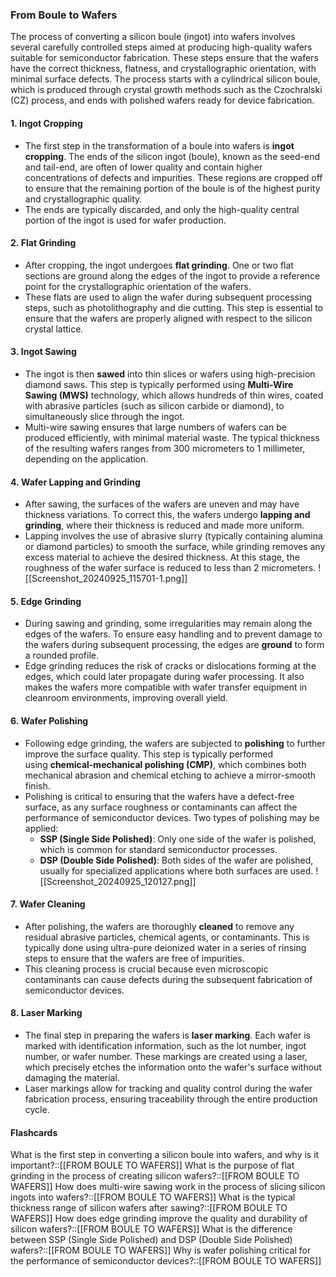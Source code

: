 ### From Boule to Wafers

The process of converting a silicon boule (ingot) into wafers involves several carefully controlled steps aimed at producing high-quality wafers suitable for semiconductor fabrication. These steps ensure that the wafers have the correct thickness, flatness, and crystallographic orientation, with minimal surface defects. The process starts with a cylindrical silicon boule, which is produced through crystal growth methods such as the Czochralski (CZ) process, and ends with polished wafers ready for device fabrication.

#### 1. **Ingot Cropping**

- The first step in the transformation of a boule into wafers is **ingot cropping**. The ends of the silicon ingot (boule), known as the seed-end and tail-end, are often of lower quality and contain higher concentrations of defects and impurities. These regions are cropped off to ensure that the remaining portion of the boule is of the highest purity and crystallographic quality.
- The ends are typically discarded, and only the high-quality central portion of the ingot is used for wafer production​.

#### 2. **Flat Grinding**

- After cropping, the ingot undergoes **flat grinding**. One or two flat sections are ground along the edges of the ingot to provide a reference point for the crystallographic orientation of the wafers.
- These flats are used to align the wafer during subsequent processing steps, such as photolithography and die cutting. This step is essential to ensure that the wafers are properly aligned with respect to the silicon crystal lattice.

#### 3. **Ingot Sawing**

- The ingot is then **sawed** into thin slices or wafers using high-precision diamond saws. This step is typically performed using **Multi-Wire Sawing (MWS)** technology, which allows hundreds of thin wires, coated with abrasive particles (such as silicon carbide or diamond), to simultaneously slice through the ingot.
- Multi-wire sawing ensures that large numbers of wafers can be produced efficiently, with minimal material waste. The typical thickness of the resulting wafers ranges from 300 micrometers to 1 millimeter, depending on the application​.

#### 4. **Wafer Lapping and Grinding**

- After sawing, the surfaces of the wafers are uneven and may have thickness variations. To correct this, the wafers undergo **lapping and grinding**, where their thickness is reduced and made more uniform.
- Lapping involves the use of abrasive slurry (typically containing alumina or diamond particles) to smooth the surface, while grinding removes any excess material to achieve the desired thickness. At this stage, the roughness of the wafer surface is reduced to less than 2 micrometers​.
![[Screenshot_20240925_115701-1.png]]

#### 5. **Edge Grinding**

- During sawing and grinding, some irregularities may remain along the edges of the wafers. To ensure easy handling and to prevent damage to the wafers during subsequent processing, the edges are **ground** to form a rounded profile.
- Edge grinding reduces the risk of cracks or dislocations forming at the edges, which could later propagate during wafer processing. It also makes the wafers more compatible with wafer transfer equipment in cleanroom environments, improving overall yield​.

#### 6. **Wafer Polishing**

- Following edge grinding, the wafers are subjected to **polishing** to further improve the surface quality. This step is typically performed using **chemical-mechanical polishing (CMP)**, which combines both mechanical abrasion and chemical etching to achieve a mirror-smooth finish.
- Polishing is critical to ensuring that the wafers have a defect-free surface, as any surface roughness or contaminants can affect the performance of semiconductor devices. Two types of polishing may be applied:
    - **SSP (Single Side Polished)**: Only one side of the wafer is polished, which is common for standard semiconductor processes.
    - **DSP (Double Side Polished)**: Both sides of the wafer are polished, usually for specialized applications where both surfaces are used​.
![[Screenshot_20240925_120127.png]]
#### 7. **Wafer Cleaning**

- After polishing, the wafers are thoroughly **cleaned** to remove any residual abrasive particles, chemical agents, or contaminants. This is typically done using ultra-pure deionized water in a series of rinsing steps to ensure that the wafers are free of impurities.
- This cleaning process is crucial because even microscopic contaminants can cause defects during the subsequent fabrication of semiconductor devices​.

#### 8. **Laser Marking**

- The final step in preparing the wafers is **laser marking**. Each wafer is marked with identification information, such as the lot number, ingot number, or wafer number. These markings are created using a laser, which precisely etches the information onto the wafer's surface without damaging the material.
- Laser markings allow for tracking and quality control during the wafer fabrication process, ensuring traceability through the entire production cycle​.


#### Flashcards
What is the first step in converting a silicon boule into wafers, and why is it important?::[[FROM BOULE TO WAFERS]]
What is the purpose of flat grinding in the process of creating silicon wafers?::[[FROM BOULE TO WAFERS]]
How does multi-wire sawing work in the process of slicing silicon ingots into wafers?::[[FROM BOULE TO WAFERS]]
What is the typical thickness range of silicon wafers after sawing?::[[FROM BOULE TO WAFERS]]
How does edge grinding improve the quality and durability of silicon wafers?::[[FROM BOULE TO WAFERS]]
What is the difference between SSP (Single Side Polished) and DSP (Double Side Polished) wafers?::[[FROM BOULE TO WAFERS]]
Why is wafer polishing critical for the performance of semiconductor devices?::[[FROM BOULE TO WAFERS]]
